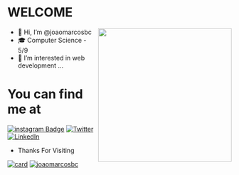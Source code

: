 # WELCOME
<img align="right" width="300" src="https://i2.wp.com/allhtaccess.info/wp-content/uploads/2018/03/programming.gif?fit=1281%2C716&ssl=1" />

- 👋 Hi, I’m @joaomarcosbc
- 🎓 Computer Science - 5/9
- 👀 I’m interested in web development ... 

# You can find me at

[![instagram Badge](https://img.shields.io/badge/Instagram-E4405F?style=flat-square&logo=instagram&logoColor=white)](https://www.instagram.com/joaomarcosbc/) [![Twitter](https://img.shields.io/badge/-Twitter-1DA1F2?style=flat-square&logo=twitter&logoColor=white)](https://twitter.com/joaomarcossbc) [![LinkedIn](https://img.shields.io/badge/-Linkedin-0e76a8?style=flat-square&logo=Linkedin&logoColor=white)](https://www.linkedin.com/in/jo%C3%A3o-marcos-cerqueira-a082801b9/)

- Thanks For Visiting

[![card](https://github-readme-stats.vercel.app/api?username=joaomarcosbc&layout=compact&show_icons=true&title_color=783c00&text_color=af552e&icon_color=783c00&bg_color=f8efd4&cache_seconds=2300)](https://github.com/iuricode/) [![joaomarcosbc](https://github-readme-stats.vercel.app/api/top-langs/?username=joaomarcosbc&hide=html&layout=compact&show_icons=true&title_color=783c00&text_color=af552e&icon_color=783c00&bg_color=f8efd4&cache_seconds=2300)](https://github.com/iuricode/)

<!---
joaomarcosbc/joaomarcosbc is a ✨ special ✨ repository because its `README.md` (this file) appears on your GitHub profile.
You can click the Preview link to take a look at your changes.
--->
